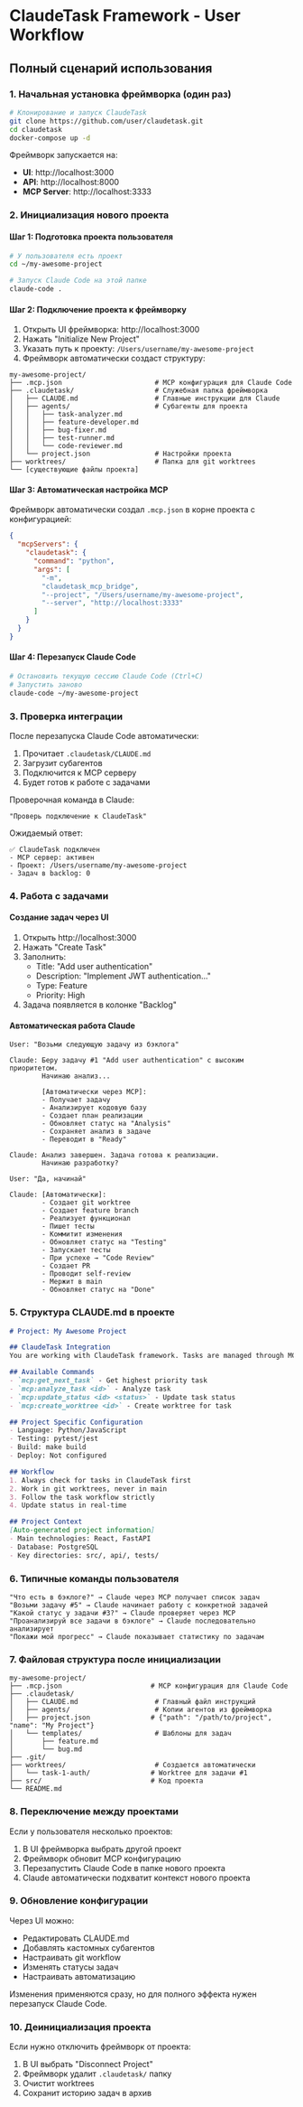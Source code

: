 # ClaudeTask Framework - User Workflow

## Полный сценарий использования

### 1. Начальная установка фреймворка (один раз)

```bash
# Клонирование и запуск ClaudeTask
git clone https://github.com/user/claudetask.git
cd claudetask
docker-compose up -d
```

Фреймворк запускается на:
- **UI**: http://localhost:3000
- **API**: http://localhost:8000  
- **MCP Server**: http://localhost:3333

### 2. Инициализация нового проекта

#### Шаг 1: Подготовка проекта пользователя
```bash
# У пользователя есть проект
cd ~/my-awesome-project

# Запуск Claude Code на этой папке
claude-code .
```

#### Шаг 2: Подключение проекта к фреймворку
1. Открыть UI фреймворка: http://localhost:3000
2. Нажать "Initialize New Project"
3. Указать путь к проекту: `/Users/username/my-awesome-project`
4. Фреймворк автоматически создаст структуру:

```
my-awesome-project/
├── .mcp.json                       # MCP конфигурация для Claude Code
├── .claudetask/                    # Служебная папка фреймворка
│   ├── CLAUDE.md                   # Главные инструкции для Claude
│   ├── agents/                     # Субагенты для проекта
│   │   ├── task-analyzer.md
│   │   ├── feature-developer.md
│   │   ├── bug-fixer.md
│   │   ├── test-runner.md
│   │   └── code-reviewer.md
│   └── project.json                # Настройки проекта
├── worktrees/                      # Папка для git worktrees
└── [существующие файлы проекта]
```

#### Шаг 3: Автоматическая настройка MCP
Фреймворк автоматически создал `.mcp.json` в корне проекта с конфигурацией:

```json
{
  "mcpServers": {
    "claudetask": {
      "command": "python",
      "args": [
        "-m",
        "claudetask_mcp_bridge",
        "--project", "/Users/username/my-awesome-project",
        "--server", "http://localhost:3333"
      ]
    }
  }
}
```

#### Шаг 4: Перезапуск Claude Code
```bash
# Остановить текущую сессию Claude Code (Ctrl+C)
# Запустить заново
claude-code ~/my-awesome-project
```

### 3. Проверка интеграции

После перезапуска Claude Code автоматически:
1. Прочитает `.claudetask/CLAUDE.md`
2. Загрузит субагентов
3. Подключится к MCP серверу
4. Будет готов к работе с задачами

Проверочная команда в Claude:
```
"Проверь подключение к ClaudeTask"
```

Ожидаемый ответ:
```
✅ ClaudeTask подключен
- MCP сервер: активен
- Проект: /Users/username/my-awesome-project
- Задач в backlog: 0
```

### 4. Работа с задачами

#### Создание задач через UI
1. Открыть http://localhost:3000
2. Нажать "Create Task"
3. Заполнить:
   - Title: "Add user authentication"
   - Description: "Implement JWT authentication..."
   - Type: Feature
   - Priority: High
4. Задача появляется в колонке "Backlog"

#### Автоматическая работа Claude
```
User: "Возьми следующую задачу из бэклога"

Claude: Беру задачу #1 "Add user authentication" с высоким приоритетом.
        Начинаю анализ...
        
        [Автоматически через MCP]:
        - Получает задачу
        - Анализирует кодовую базу
        - Создает план реализации
        - Обновляет статус на "Analysis"
        - Сохраняет анализ в задаче
        - Переводит в "Ready"
        
Claude: Анализ завершен. Задача готова к реализации.
        Начинаю разработку?

User: "Да, начинай"

Claude: [Автоматически]:
        - Создает git worktree
        - Создает feature branch
        - Реализует функционал
        - Пишет тесты
        - Коммитит изменения
        - Обновляет статус на "Testing"
        - Запускает тесты
        - При успехе → "Code Review"
        - Создает PR
        - Проводит self-review
        - Мержит в main
        - Обновляет статус на "Done"
```

### 5. Структура CLAUDE.md в проекте

```markdown
# Project: My Awesome Project

## ClaudeTask Integration
You are working with ClaudeTask framework. Tasks are managed through MCP protocol.

## Available Commands
- `mcp:get_next_task` - Get highest priority task
- `mcp:analyze_task <id>` - Analyze task
- `mcp:update_status <id> <status>` - Update task status
- `mcp:create_worktree <id>` - Create worktree for task

## Project Specific Configuration
- Language: Python/JavaScript
- Testing: pytest/jest
- Build: make build
- Deploy: Not configured

## Workflow
1. Always check for tasks in ClaudeTask first
2. Work in git worktrees, never in main
3. Follow the task workflow strictly
4. Update status in real-time

## Project Context
[Auto-generated project information]
- Main technologies: React, FastAPI
- Database: PostgreSQL
- Key directories: src/, api/, tests/
```

### 6. Типичные команды пользователя

```
"Что есть в бэклоге?" → Claude через MCP получает список задач
"Возьми задачу #5" → Claude начинает работу с конкретной задачей  
"Какой статус у задачи #3?" → Claude проверяет через MCP
"Проанализируй все задачи в бэклоге" → Claude последовательно анализирует
"Покажи мой прогресс" → Claude показывает статистику по задачам
```

### 7. Файловая структура после инициализации

```
my-awesome-project/
├── .mcp.json                      # MCP конфигурация для Claude Code
├── .claudetask/
│   ├── CLAUDE.md                   # Главный файл инструкций
│   ├── agents/                     # Копии агентов из фреймворка
│   ├── project.json               # {"path": "/path/to/project", "name": "My Project"}
│   └── templates/                  # Шаблоны для задач
│       ├── feature.md
│       └── bug.md
├── .git/
├── worktrees/                      # Создается автоматически
│   └── task-1-auth/               # Worktree для задачи #1
├── src/                           # Код проекта
└── README.md
```

### 8. Переключение между проектами

Если у пользователя несколько проектов:

1. В UI фреймворка выбрать другой проект
2. Фреймворк обновит MCP конфигурацию
3. Перезапустить Claude Code в папке нового проекта
4. Claude автоматически подхватит контекст нового проекта

### 9. Обновление конфигурации

Через UI можно:
- Редактировать CLAUDE.md
- Добавлять кастомных субагентов
- Настраивать git workflow
- Изменять статусы задач
- Настраивать автоматизацию

Изменения применяются сразу, но для полного эффекта нужен перезапуск Claude Code.

### 10. Деинициализация проекта

Если нужно отключить фреймворк от проекта:
1. В UI выбрать "Disconnect Project"
2. Фреймворк удалит `.claudetask/` папку
3. Очистит worktrees
4. Сохранит историю задач в архив